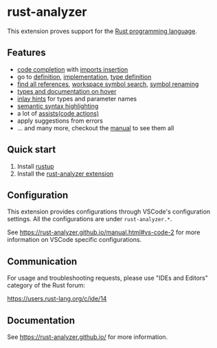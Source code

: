 # rust-analyzer

This extension proves support for the [Rust programming language](https://www.rust-lang.org/).

## Features

- [code completion] with [imports insertion]
- go to [definition], [implementation], [type definition]
- [find all references], [workspace symbol search], [symbol renaming]
- [types and documentation on hover]
- [inlay hints] for types and parameter names
- [semantic syntax highlighting]
- a lot of [assists(code actions)]
- apply suggestions from errors
- ... and many more, checkout the [manual] to see them all

[code completion]: https://rust-analyzer.github.io/manual.html#magic-completions
[imports insertion]: https://rust-analyzer.github.io/manual.html#completion-with-autoimport
[definition]: https://rust-analyzer.github.io/manual.html#go-to-definition
[implementation]: https://rust-analyzer.github.io/manual.html#go-to-implementation
[type definition]: https://rust-analyzer.github.io/manual.html#go-to-type-definition
[find all references]: https://rust-analyzer.github.io/manual.html#find-all-references
[workspace symbol search]: https://rust-analyzer.github.io/manual.html#workspace-symbol
[symbol renaming]: https://rust-analyzer.github.io/manual.html#rename
[types and documentation on hover]: https://rust-analyzer.github.io/manual.html#hover
[inlay hints]: https://rust-analyzer.github.io/manual.html#inlay-hints
[semantic syntax highlighting]: https://rust-analyzer.github.io/manual.html#semantic-syntax-highlighting
[assists(code actions)]: https://rust-analyzer.github.io/manual.html#assists-code-actions
[manual]: https://rust-analyzer.github.io/manual.html

## Quick start

1. Install [rustup]
2. Install the [rust-analyzer extension]

[rustup]: https://rustup.rs
[rust-analyzer extension]: https://marketplace.visualstudio.com/items?itemName=matklad.rust-analyzer

## Configuration

This extension provides configurations through VSCode's configuration settings. All the configurations are under `rust-analyzer.*`.

See <https://rust-analyzer.github.io/manual.html#vs-code-2> for more information on VSCode specific configurations.

## Communication

For usage and troubleshooting requests, please use "IDEs and Editors" category of the Rust forum:

<https://users.rust-lang.org/c/ide/14>

## Documentation

See <https://rust-analyzer.github.io/> for more information.
